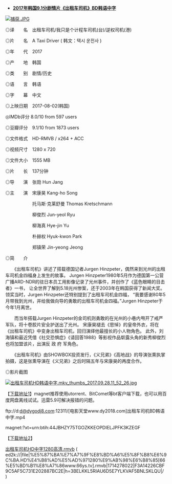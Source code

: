  
- [**2017年韩国9.1分剧情片《出租车司机》BD韩语中字**](https://www.dy2018.com/i/98444.html)

<a href="https://www.dy2018.com/i/98444.html">
<img src="https://camo.githubusercontent.com/27fb760255aac5b55e39592adb625ba11e34deab/687474703a2f2f696d672e31387177656173642e636f6d2f642f66696c652f68746d6c2f676e64792f64797a7a2f323031372d30392d32382f33396535383363303438656565653034333238373333356430666534666131652e6a7067" border="0" alt="捕获.JPG" title="2017年韩国9.1分剧情片《出租车司机》BD韩语中字"></a>

◎译　　名　出租车司机/我只是个计程车司机(台)/逆权司机(港)

◎片　　名　A Taxi Driver ( 韩文：택시 운전사 )

◎年　　代　2017

◎产　　地　韩国

◎类　　别　剧情/历史

◎语　　言　韩语

◎字　　幕　中文

◎上映日期　2017-08-02(韩国)

◎IMDb评分  8.0/10 from 597 users

◎豆瓣评分　9.1/10 from 1873 users

◎文件格式　HD-RMVB / x264 + ACC

◎视频尺寸　1280 x 720

◎文件大小　1555 MB

◎片　　长　137分钟

◎导　　演　张勋 Hun Jang

◎主　　演　宋康昊 Kang-ho Song

　　　　　　托马斯·克莱舒曼 Thomas Kretschmann
      
　　　　　　柳俊烈 Jun-yeol Ryu
      
　　　　　　柳海真 Hye-jin Yu
      
　　　　　　朴赫权 Hyuk-kwon Park
      
　　　　　　郑镇荣 Jin-yeong Jeong
      

◎简　　介

　　《出租车司机》讲述了搭载德国记者Jurgen Hinzpeter，偶然来到光州的出租车司机金四福身上发生的故事。
  Jurgen Hinzpeter1980年5月作为德国第一公营广播ARD-NDR的驻日本员工用影像记录了光州事件，并创作了《蓝色眼睛的目击者》一书，
  让全世界了解到5.18光州惨案，还于2003年在韩国获得了新闻大奖。领奖当时，Jurgen Hinzpeter还特别提到了出租车司机金四福，
  “我要感谢80年5月带我到光州，并给我做向导的勇敢的出租车司机金四福。”Jurgen Hinzpeter于今年1月离世。

　　而当年搭载Jurgen Hinzpeter的金司机则勇敢的在光州的小巷内甩开了戒严军队，将十卷胶片安全护送出了光州。
  宋康昊褪去《思悼》的皇帝外衣，将在《出租车司机》中变身出租车司机，回归演绎他最擅长的小人物角色。
  此外，刘海镇和最近凭借《社交恐惧症》《请回答1988》等影视作品崭露头角的新秀柳俊烈也将加盟该片，出演反 政 府 军角色。

　　《出租车司机》由SHOWBOX投资发行，《义兄弟》《高地战》的导演张熏执掌拍摄，这是张熏导演在《义兄弟》之后时隔五年与宋康昊的再度合作。


◎影片截图 


<a href="https://www.dy2018.com/i/98444.html">
<img src="https://camo.githubusercontent.com/78fe8c86320015a58954c09b4fb5356866d37f87/687474703a2f2f696d672e31387177656173642e636f6d2f642f66696c652f68746d6c2f676e64792f64797a7a2f323031372d30392d32382f38326233356539353236646536633463643632393062633833623639333561622e6a7067" border="0" alt="出租车司机HD韩语中字.mkv_thumbs_2017.09.28.11_52_26.jpg" title="2017年韩国9.1分剧情片《出租车司机》BD韩语中字"></a>
 

【[下载地址1](https://www.dy2018.com/i/98444.html)】magnet推荐使用utorrent、BitComet等bt客户端下载，也可以用百度网盘离线试试。迅雷5.9可解决报错的问题。

 
ftp://d:d@dygodj8.com:12311/[电影天堂www.dy2018.com]出租车司机BD韩语中字.mp4  
 

magnet:?xt=urn:btih:44JBHZY75TGOZKKEOPDIELJPFK3KZEGF

【[下载地址2](http://www.66ys.tv/bd/20170929/35684.htm)】

[出租车司机HD中字1280高清.rmvb](ed2k://|file|%E5%87%BA%E7%A7%9F%E8%BD%A6%E5%8F%B8%E6%9C%BA.HD%E4%B8%AD%E5%AD%971280%E9%AB%98%E6%B8%85[66%E5%BD%B1%E8%A7%86www.66ys.tv].rmvb|1714278022|F3A14226CBF9C5AF5C731E202887BC2E|h=3BELKKL5RIAU6D5E7YLKVAF5BNLSKLQU|/
) ( ed2k://|file|%E5%87%BA%E7%A7%9F%E8%BD%A6%E5%8F%B8%E6%9C%BA.HD%E4%B8%AD%E5%AD%971280%E9%AB%98%E6%B8%85[66%E5%BD%B1%E8%A7%86www.66ys.tv].rmvb|1714278022|F3A14226CBF9C5AF5C731E202887BC2E|h=3BELKKL5RIAU6D5E7YLKVAF5BNLSKLQU|/
 ) 

